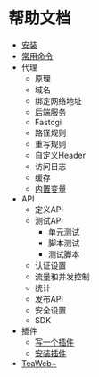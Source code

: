 # 帮助文档
* [安装](main/Install.md)
* [常用命令](main/Commands.md)
* 代理
  * 原理
  * 域名
  * 绑定网络地址
  * 后端服务
  * Fastcgi
  * 路径规则
  * 重写规则
  * 自定义Header
  * 访问日志
  * 缓存
  * [内置变量](proxy/Variables.md)
* API
  * 定义API
  * 测试API
    * 单元测试
    * 脚本测试
    * 测试脚本
  * 认证设置
  * 流量和并发控制
  * 统计  
  * 发布API
  * 安全设置
  * SDK
* 插件
  * [写一个插件](https://github.com/TeaWeb/plugin)
  * [安装插件](https://github.com/TeaWeb/plugin#%E5%AE%89%E8%A3%85%E6%8F%92%E4%BB%B6)  
* [TeaWeb+](plus/Index.md)  